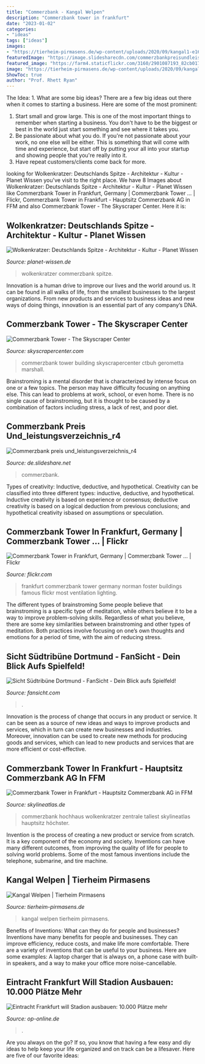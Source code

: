 ```yaml
---
title: "Commerzbank - Kangal Welpen"
description: "Commerzbank tower in frankfurt"
date: "2023-01-02"
categories:
- "ideas"
tags: ["ideas"]
images:
- "https://tierheim-pirmasens.de/wp-content/uploads/2020/09/kangal1-e1604494326121.jpg"
featuredImage: "https://image.slidesharecdn.com/commerzbankpreisundleistungsverzeichnisr4-110228094402-phpapp01/95/commerzbank-preis-undleistungsverzeichnisr4-11-728.jpg?cb=1298886270"
featured_image: "https://farm4.staticflickr.com/3160/2901087193_82cb017d7a_b.jpg"
image: "https://tierheim-pirmasens.de/wp-content/uploads/2020/09/kangal1-e1604494326121.jpg"
ShowToc: true
author: "Prof. Rhett Ryan"
---
```



The Idea: 1. What are some big ideas?
There are a few big ideas out there when it comes to starting a business. Here are some of the most prominent:
1. Start small and grow large. This is one of the most important things to remember when starting a business. You don't have to be the biggest or best in the world just start something and see where it takes you.
2. Be passionate about what you do. If you're not passionate about your work, no one else will be either. This is something that will come with time and experience, but start off by putting your all into your startup and showing people that you're really into it.
3. Have repeat customers/clients come back for more.

	

		
looking for Wolkenkratzer: Deutschlands Spitze - Architektur - Kultur - Planet Wissen you've visit to the right place. We have 8 Images about Wolkenkratzer: Deutschlands Spitze - Architektur - Kultur - Planet Wissen like Commerzbank Tower in Frankfurt, Germany | Commerzbank Tower … | Flickr, Commerzbank Tower in Frankfurt - Hauptsitz Commerzbank AG in FFM and also Commerzbank Tower - The Skyscraper Center. Here it is:
		
    
## Wolkenkratzer: Deutschlands Spitze - Architektur - Kultur - Planet Wissen

<img loading=lazy src="https://www.planet-wissen.de/kultur/architektur/wolkenkratzer/towercommerzgjpg100~_v-gseagaleriexl.jpg" onerror="this.onerror=null;this.src='https://tse1.mm.bing.net/th?id=OIP.zEl9sTM_uXf-EstdXD5xtwHaEK&amp;pid=15.1';" alt="Wolkenkratzer: Deutschlands Spitze - Architektur - Kultur - Planet Wissen">

_Source: planet-wissen.de_

>wolkenkratzer commerzbank spitze. 

	

Innovation is a human drive to improve our lives and the world around us. It can be found in all walks of life, from the smallest businesses to the largest organizations. From new products and services to business ideas and new ways of doing things, innovation is an essential part of any company’s DNA.

    
## Commerzbank Tower - The Skyscraper Center

<img loading=lazy src="http://images.skyscrapercenter.com/building/commerzbank_lookup_mg.jpg" onerror="this.onerror=null;this.src='https://tse3.mm.bing.net/th?id=OIP.B4g3WXein1yJNQ6jpSXr9gHaKu&amp;pid=15.1';" alt="Commerzbank Tower - The Skyscraper Center">

_Source: skyscrapercenter.com_

>commerzbank tower building skyscrapercenter ctbuh gerometta marshall. 

	

Brainstroming is a mental disorder that is characterized by intense focus on one or a few topics. The person may have difficulty focusing on anything else. This can lead to problems at work, school, or even home. There is no single cause of brainstroming, but it is thought to be caused by a combination of factors including stress, a lack of rest, and poor diet.

    
## Commerzbank Preis Und_leistungsverzeichnis_r4

<img loading=lazy src="https://image.slidesharecdn.com/commerzbankpreisundleistungsverzeichnisr4-110228094402-phpapp01/95/commerzbank-preis-undleistungsverzeichnisr4-11-728.jpg?cb=1298886270" onerror="this.onerror=null;this.src='https://tse4.mm.bing.net/th?id=OIP.ukOSCL6QxzUXl0DlLeSMzQHaKe&amp;pid=15.1';" alt="Commerzbank preis und_leistungsverzeichnis_r4">

_Source: de.slideshare.net_

>commerzbank. 

	

Types of creativity: Inductive, deductive, and hypothetical.
Creativity can be classified into three different types: inductive, deductive, and hypothetical. Inductive creativity is based on experience or consensus; deductive creativity is based on a logical deduction from previous conclusions; and hypothetical creativity isbased on assumptions or speculation.

    
## Commerzbank Tower In Frankfurt, Germany | Commerzbank Tower … | Flickr

<img loading=lazy src="https://farm4.staticflickr.com/3160/2901087193_82cb017d7a_b.jpg" onerror="this.onerror=null;this.src='https://tse1.mm.bing.net/th?id=OIP.oVZPOgO5Tj0D3x0s6flbdQHaLI&amp;pid=15.1';" alt="Commerzbank Tower in Frankfurt, Germany | Commerzbank Tower … | Flickr">

_Source: flickr.com_

>frankfurt commerzbank tower germany norman foster buildings famous flickr most ventilation lighting. 

	

The different types of brainstroming
Some people believe that brainstroming is a specific type of meditation, while others believe it to be a way to improve problem-solving skills. Regardless of what you believe, there are some key similarities between brainstroming and other types of meditation. Both practices involve focusing on one’s own thoughts and emotions for a period of time, with the aim of reducing stress.

    
## Sicht Südtribüne Dortmund - FanSicht - Dein Blick Aufs Spielfeld!

<img loading=lazy src="https://image.jimcdn.com/app/cms/image/transf/dimension=4096x4096:format=jpg/path/s1e15d6026fc86430/image/i78a3eb67acbf47ce/version/1461568950/image.jpg" onerror="this.onerror=null;this.src='https://tse1.mm.bing.net/th?id=OIP.GzJePUmvLUWycVUsI0egggHaEK&amp;pid=15.1';" alt="Sicht Südtribüne Dortmund - FanSicht - Dein Blick aufs Spielfeld!">

_Source: fansicht.com_

>. 

	

Innovation is the process of change that occurs in any product or service. It can be seen as a source of new ideas and ways to improve products and services, which in turn can create new businesses and industries. Moreover, innovation can be used to create new methods for producing goods and services, which can lead to new products and services that are more efficient or cost-effective.

    
## Commerzbank Tower In Frankfurt - Hauptsitz Commerzbank AG In FFM

<img loading=lazy src="https://www.skylineatlas.de/wp-content/uploads/2019/07/commerzbank-tower-photo-frankfurt-hoechster-wolkenkratzer-in-deutschland-hochhaus.jpg" onerror="this.onerror=null;this.src='https://tse4.mm.bing.net/th?id=OIP.Hw9EPWXWepjFz_WuIanKwgHaKB&amp;pid=15.1';" alt="Commerzbank Tower in Frankfurt - Hauptsitz Commerzbank AG in FFM">

_Source: skylineatlas.de_

>commerzbank hochhaus wolkenkratzer zentrale tallest skylineatlas hauptsitz höchster. 

	

Invention is the process of creating a new product or service from scratch. It is a key component of the economy and society. Inventions can have many different outcomes, from improving the quality of life for people to solving world problems. Some of the most famous inventions include the telephone, submarine, and tire machine.

    
## Kangal Welpen | Tierheim Pirmasens

<img loading=lazy src="https://tierheim-pirmasens.de/wp-content/uploads/2020/09/kangal1-e1604494326121.jpg" onerror="this.onerror=null;this.src='https://tse3.mm.bing.net/th?id=OIP.VJFyUmhS_3MJ4_R1BLOvMgHaGN&amp;pid=15.1';" alt="Kangal Welpen | Tierheim Pirmasens">

_Source: tierheim-pirmasens.de_

>kangal welpen tierheim pirmasens. 

	

Benefits of Inventions: What can they do for people and businesses?
Inventions have many benefits for people and businesses. They can improve efficiency, reduce costs, and make life more comfortable. There are a variety of inventions that can be useful to your business. Here are some examples: A laptop charger that is always on, a phone case with built-in speakers, and a way to make your office more noise-cancellable.

    
## Eintracht Frankfurt Will Stadion Ausbauen: 10.000 Plätze Mehr

<img loading=lazy src="https://www.op-online.de/bilder/2015/09/11/5518003/1966479137-commerzbank-arena-dpa-ref.jpg" onerror="this.onerror=null;this.src='https://tse3.mm.bing.net/th?id=OIP.smAXTgIBLNWU3PBZDmvoAgHaEK&amp;pid=15.1';" alt="Eintracht Frankfurt will Stadion ausbauen: 10.000 Plätze mehr">

_Source: op-online.de_

>. 

	

Are you always on the go? If so, you know that having a few easy and diy ideas to help keep your life organized and on track can be a lifesaver. Here are five of our favorite ideas: 

